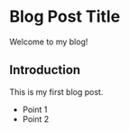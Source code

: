 # Blog Post Title

Welcome to my blog!

## Introduction

This is my first blog post.

- Point 1
- Point 2
